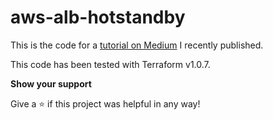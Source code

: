 # aws-alb-hotstandby
This is the code for a [tutorial on Medium](https://martingraeber.medium.com/hot-standby-loadbalancing-in-aws-511b3542ec61) I recently published.



This code has been tested with Terraform v1.0.7.

**Show your support**

Give a ⭐ if this project was helpful in any way!
